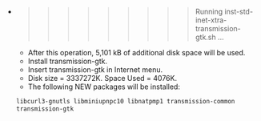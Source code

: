 * >>>>>>>>> Running inst-std-inet-xtra-transmission-gtk.sh ...
  * After this operation, 5,101 kB of additional disk space will be used.
  * Install transmission-gtk.
  * Insert transmission-gtk in Internet menu.
  * Disk size = 3337272K. Space Used = 4076K.
  * The following NEW packages will be installed:
  ```bash
  libcurl3-gnutls libminiupnpc10 libnatpmp1 transmission-common
  transmission-gtk
  ```
